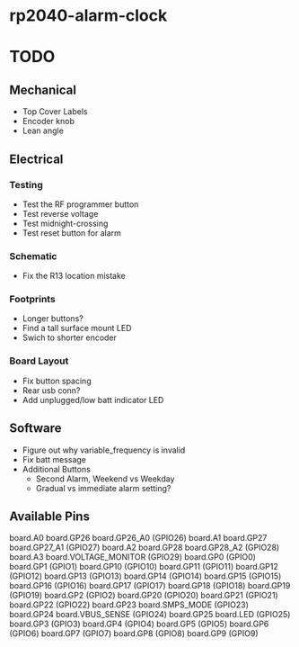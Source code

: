 # rp2040-alarm-clock

# TODO

## Mechanical
- Top Cover Labels
- Encoder knob
- Lean angle

## Electrical
### Testing
- Test the RF programmer button
- Test reverse voltage
- Test midnight-crossing
- Test reset button for alarm

### Schematic
- Fix the R13 location mistake

### Footprints
- Longer buttons?
- Find a tall surface mount LED
- Swich to shorter encoder

### Board Layout
- Fix button spacing
- Rear usb conn?
- Add unplugged/low batt indicator LED

## Software
- Figure out why variable_frequency is invalid
- Fix batt message
- Additional Buttons
    - Second Alarm, Weekend vs Weekday
    - Gradual vs immediate alarm setting?

## Available Pins
board.A0 board.GP26 board.GP26_A0 (GPIO26)
board.A1 board.GP27 board.GP27_A1 (GPIO27)
board.A2 board.GP28 board.GP28_A2 (GPIO28)
board.A3 board.VOLTAGE_MONITOR (GPIO29)
board.GP0 (GPIO0)
board.GP1 (GPIO1)
board.GP10 (GPIO10)
board.GP11 (GPIO11)
board.GP12 (GPIO12)
board.GP13 (GPIO13)
board.GP14 (GPIO14)
board.GP15 (GPIO15)
board.GP16 (GPIO16)
board.GP17 (GPIO17)
board.GP18 (GPIO18)
board.GP19 (GPIO19)
board.GP2 (GPIO2)
board.GP20 (GPIO20)
board.GP21 (GPIO21)
board.GP22 (GPIO22)
board.GP23 board.SMPS_MODE (GPIO23)
board.GP24 board.VBUS_SENSE (GPIO24)
board.GP25 board.LED (GPIO25)
board.GP3 (GPIO3)
board.GP4 (GPIO4)
board.GP5 (GPIO5)
board.GP6 (GPIO6)
board.GP7 (GPIO7)
board.GP8 (GPIO8)
board.GP9 (GPIO9)